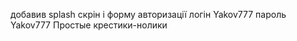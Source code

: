 добавив splash скрін і форму авторизації
логін   Yakov777
пароль  Yakov777
Простые крестики-нолики

